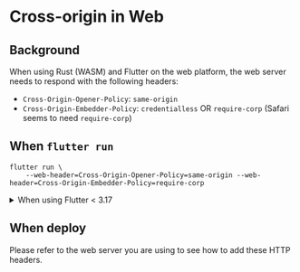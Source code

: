 # Cross-origin in Web

## Background

When using Rust (WASM) and Flutter on the web platform,
the web server needs to respond with the following headers:

- `Cross-Origin-Opener-Policy`: `same-origin`
- `Cross-Origin-Embedder-Policy`: `credentialless` OR `require-corp` (Safari seems to need `require-corp`)

## When `flutter run`

```shell
flutter run \
    --web-header=Cross-Origin-Opener-Policy=same-origin --web-header=Cross-Origin-Embedder-Policy=require-corp
```

<details>
<summary>When using Flutter < 3.17</summary>

A [pull request](https://github.com/flutter/flutter/pull/136297) has already been merged into Flutter in 2023 Oct.

If you are still using Flutter before 3.17, the Flutter source code installed on your computer needs to be hacked as follows.

Suppose your `flutter` is installed at `/whatever-path/bin/flutter` (this can be found by e.g. `which flutter`).
Firstly, modify the file at `/whatever-path/packages/flutter_tools/lib/src/isolated/devfs_web.dart`.
Find out the line

```dart
httpServer!.defaultResponseHeaders.remove('x-frame-options', 'SAMEORIGIN');
```

And *add* a few lines about headers near it:

```diff
     httpServer!.defaultResponseHeaders.remove('x-frame-options', 'SAMEORIGIN');
 
+    print('Temporary hack Flutter framework to add headers');
+    httpServer!.defaultResponseHeaders.add('cross-origin-opener-policy', 'same-origin');
+    httpServer!.defaultResponseHeaders.add('cross-origin-embedder-policy', 'require-corp');
+
     final PackageConfig packageConfig = buildInfo.packageConfig;
```

Secondly, you need to remove the following file to let Flutter understand the source has been changed.

```shell
rm /whatever-path/bin/cache/flutter_tools.stamp
```

</details>

## When deploy

Please refer to the web server you are using to see how to add these HTTP headers.
